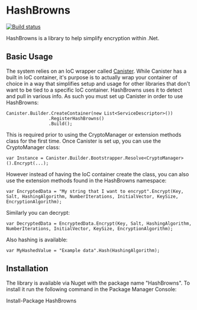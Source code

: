 # HashBrowns

[![Build status](https://ci.appveyor.com/api/projects/status/0e9q4k7van5qv3w3?svg=true)](https://ci.appveyor.com/project/JaCraig/hashbrowns)

HashBrowns is a library to help simplify encryption within .Net.

## Basic Usage

The system relies on an IoC wrapper called [Canister](https://github.com/JaCraig/Canister). While Canister has a built in IoC container, it's purpose is to actually wrap your container of choice in a way that simplifies setup and usage for other libraries that don't want to be tied to a specific IoC container. HashBrowns uses it to detect and pull in various info. As such you must set up Canister in order to use HashBrowns:

    Canister.Builder.CreateContainer(new List<ServiceDescriptor>())
                    .RegisterHashBrowns()
                    .Build();
					
This is required prior to using the CryptoManager or extension methods class for the first time. Once Canister is set up, you can use the CryptoManager class:

    var Instance = Canister.Builder.Bootstrapper.Resolve<CryptoManager>().Encrypt(...);
	
However instead of having the IoC container create the class, you can also use the extension methods found in the HashBrowns namespace:

    var EncryptedData = "My string that I want to encrypt".Encrypt(Key, Salt, HashingAlgorithm, NumberIterations, InitialVector, KeySize, EncryptionAlgorithm);

Similarly you can decrypt:

    var DecryptedData = EncryptedData.Encrypt(Key, Salt, HashingAlgorithm, NumberIterations, InitialVector, KeySize, EncryptionAlgorithm);

Also hashing is available:

    var MyHashedValue = "Example data".Hash(HashingAlgorithm);

## Installation

The library is available via Nuget with the package name "HashBrowns". To install it run the following command in the Package Manager Console:

Install-Package HashBrowns